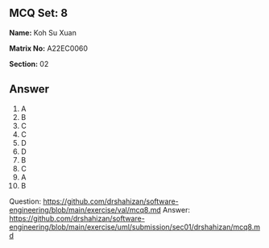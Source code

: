 ## MCQ Set: 8

**Name:** Koh Su Xuan

**Matrix No:** A22EC0060

**Section:** 02

## Answer
1. A
2. B
3. C
4. C
5. D
6. D
7. B
8. C
9. A
10. B

Question: https://github.com/drshahizan/software-engineering/blob/main/exercise/val/mcq8.md
Answer: https://github.com/drshahizan/software-engineering/blob/main/exercise/uml/submission/sec01/drshahizan/mcq8.md